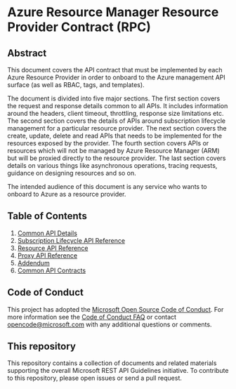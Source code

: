 # Azure Resource Manager Resource Provider Contract (RPC)

## Abstract
This document covers the API contract that must be implemented by each Azure Resource Provider in order to onboard to the Azure management API surface (as well as RBAC, tags, and templates).

The document is divided into five major sections. The first section covers the request and response details common to all APIs. It includes information around the headers, client timeout, throttling, response size limitations etc. The second section covers the details of APIs around subscription lifecycle management for a particular resource provider. The next section covers the create, update, delete and read APIs that needs to be implemented for the resources exposed by the provider. The fourth section covers APIs or resources which will not be managed by Azure Resource Manager (ARM) but will be proxied directly to the resource provider. The last section covers details on various things like asynchronous operations, tracing requests, guidance on designing resources and so on.

The intended audience of this document is any service who wants to onboard to Azure as a resource provider.

## Table of Contents
1. [Common API Details](v1.0/common-api-details.md) <br/>
2. [Subscription Lifecycle API Reference](v1.0/subscription-lifecycle-api-reference.md) <br/>
3. [Resource API Reference](v1.0/resource-api-reference.md) <br/>
4. [Proxy API Reference](v1.0/proxy-api-reference.md)
5. [Addendum](v1.0/Addendum.md)
6. [Common API Contracts](v1.0/common-api-contracts.md)

## Code of Conduct
This project has adopted the [Microsoft Open Source Code of Conduct](https://opensource.microsoft.com/codeofconduct/). For more information see the [Code of Conduct FAQ](https://opensource.microsoft.com/codeofconduct/faq/) or contact opencode@microsoft.com with any additional questions or comments.

## This repository
This repository contains a collection of documents and related materials supporting the overall Microsoft REST API Guidelines initiative. To contribute to this repository, please open issues or send a pull request.
